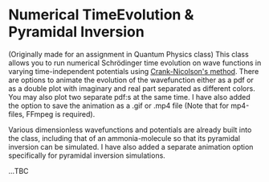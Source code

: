 # Numerical TimeEvolution & Pyramidal Inversion
(Originally made for an assignment in Quantum Physics class)
This class allows you to run numerical Schrödinger time evolution on wave functions in varying time-independent potentials using [Crank-Nicolson's method](https://en.wikipedia.org/wiki/Crank%E2%80%93Nicolson_method). There are options to animate the evolution of the wavefunction either as a pdf or as a double plot with imaginary and real part separated as different colors. You may also plot two separate pdf:s at the same time. I have also added the option to save the animation as a .gif or .mp4 file (Note that for mp4-files, FFmpeg is required).

Various dimensionless wavefunctions and potentials are already built into the class, including that of an ammonia-molecule so that its pyramidal inversion can be simulated. I have also added a separate animation option specifically for pyramidal inversion simulations.

...TBC
